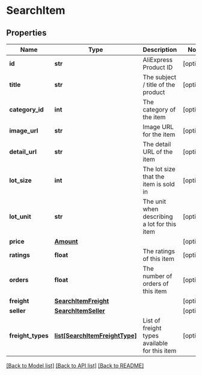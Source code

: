 # SearchItem

## Properties
Name | Type | Description | Notes
------------ | ------------- | ------------- | -------------
**id** | **str** | AliExpress Product ID  | [optional] 
**title** | **str** | The subject / title of the product  | [optional] 
**category_id** | **int** | The category of the item  | [optional] 
**image_url** | **str** | Image URL for the item  | [optional] 
**detail_url** | **str** | The detail URL of the item  | [optional] 
**lot_size** | **int** | The lot size that the item is sold in  | [optional] 
**lot_unit** | **str** | The unit when describing a lot for this item  | [optional] 
**price** | [**Amount**](Amount.md) |  | [optional] 
**ratings** | **float** | The ratings of this item  | [optional] 
**orders** | **float** | The number of orders of this item  | [optional] 
**freight** | [**SearchItemFreight**](SearchItemFreight.md) |  | [optional] 
**seller** | [**SearchItemSeller**](SearchItemSeller.md) |  | [optional] 
**freight_types** | [**list[SearchItemFreightType]**](SearchItemFreightType.md) | List of freight types available for this item  | [optional] 

[[Back to Model list]](../README.md#documentation-for-models) [[Back to API list]](../README.md#documentation-for-api-endpoints) [[Back to README]](../README.md)


